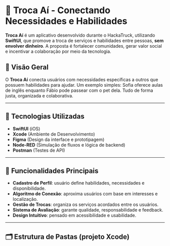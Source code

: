 # 🤝 Troca Aí - Conectando Necessidades e Habilidades

**Troca Aí** é um aplicativo desenvolvido durante o HackaTruck, utilizando **SwiftUI**, que promove a troca de serviços e habilidades entre pessoas, **sem envolver dinheiro**. A proposta é fortalecer comunidades, gerar valor social e incentivar a colaboração por meio da tecnologia.

## 📱 Visão Geral

O **Troca Aí** conecta usuários com necessidades específicas a outros que possuem habilidades para ajudar. Um exemplo simples: Sofia oferece aulas de inglês enquanto Fábio pode passear com o pet dela. Tudo de forma justa, organizada e colaborativa.

---

## 🚀 Tecnologias Utilizadas

- **SwiftUI** (iOS)
- **Xcode** (Ambiente de Desenvolvimento)
- **Figma** (Design da interface e prototipagem)
- **Node-RED** (Simulação de fluxos e lógica de backend)
- **Postman** (Testes de API)

---

## 🧠 Funcionalidades Principais

- **Cadastro de Perfil**: usuário define habilidades, necessidades e disponibilidade.
- **Algoritmo de Conexão**: aproxima usuários com base em interesses e localização.
- **Gestão de Trocas**: organiza os serviços acordados entre os usuários.
- **Sistema de Avaliação**: garante qualidade, responsabilidade e feedback.
- **Design Intuitivo**: pensado em acessibilidade e usabilidade.

---

## 🗂️ Estrutura de Pastas (projeto Xcode)

